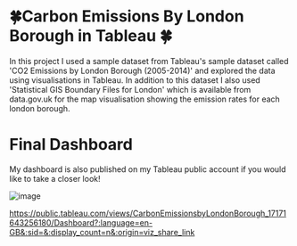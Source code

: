 #  🍀Carbon Emissions By London Borough in Tableau  🍀

In this project I used a sample dataset from Tableau's sample dataset called 'CO2 Emissions by London Borough (2005-2014)' and explored the data using visualisations in Tableau. In addition to this dataset I also used 'Statistical GIS Boundary Files for London' which is available from data.gov.uk for the map visualisation showing the emission rates for each london borough.



# Final Dashboard

My dashboard is also published on my Tableau public account if you would like to take a closer look!

![image](https://github.com/EmmaKaas/Carbon-Emissions-By-London-Borough-in-Tableau/assets/168829759/8428f8e6-aaf5-4d91-ae78-f0abf24581e8)

https://public.tableau.com/views/CarbonEmissionsbyLondonBorough_17171643256180/Dashboard?:language=en-GB&:sid=&:display_count=n&:origin=viz_share_link
